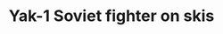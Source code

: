 ---
layout: product
title: "Yak-1 Soviet fighter on skis"
price: "4200" 
desc: "Maketa"
img_path: "/assets/img/MSVIT4802.webp"
brand: "ModelSvit"
available: false
special_offer: false
new: false
soon: false
cat: "010000"
subcat: "015600"
subsubcat: "0N/A"
sifra: "MSVIT4802"
popular: false
spec: false
---